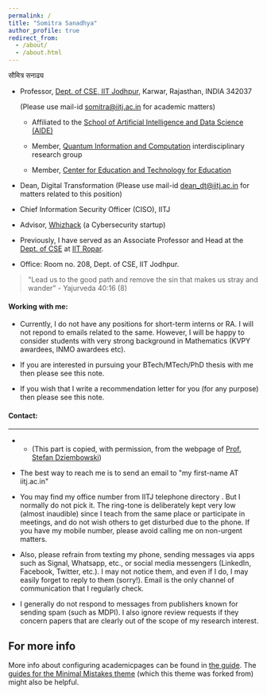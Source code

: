```yaml
---
permalink: /
title: "Somitra Sanadhya"
author_profile: true
redirect_from: 
  - /about/
  - /about.html
---
```


  सौमित्र सनाढ्य

  + Professor, [Dept. of CSE, IIT Jodhpur](https://cse.iitj.ac.in/), Karwar, Rajasthan, INDIA 342037

	  (Please use mail-id [somitra@iitj.ac.in](mailto:somitra@iitj.ac.in) for academic matters)

    + Affiliated to the [School of Artificial Intelligence and Data Science (AIDE)](https://aide.iitj.ac.in/) 

    + Member, [Quantum Information and Computation](https://iitj.ac.in/qic/) interdisciplinary research group 

    + Member, [Center for Education and Technology for Education](https://sites.google.com/iitj.ac.in/edtech-iitj)  

  + Dean, Digital Transformation 
        (Please use mail-id [dean_dt@iitj.ac.in](mailto:dean_dt@iitj.ac.in) for matters related to this position)

  + Chief Information Security Officer (CISO), IITJ

  + Advisor, [Whizhack](https://whizhack.in/about-us) (a Cybersecurity startup) 

  + Previously, I have served as an Associate Professor and Head at the [Dept. of CSE](https://cse.iitrpr.ac.in/) at [IIT Ropar](https://www.iitrpr.ac.in/). 

  + Office: Room no. 208, Dept. of CSE, IIT Jodhpur.   


> "Lead us to the good path and remove the sin that makes us stray and wander"                                                                                                                                     - Yajurveda 40:16 (8) 

#### Working with me:  

  + Currently, I do not have any positions for short-term interns or RA. I will not repond to emails related to the same. However, I will be happy to consider students with very strong background in Mathematics (KVPY awardees, INMO awardees etc).

  + If you are interested in pursuing your BTech/MTech/PhD thesis with me then please see this note.

  + If you wish that I write a recommendation letter for you (for any purpose) then please see this note.


#### Contact:  
------
  + + (This part is copied, with permission, from the webpage of [Prof. Stefan Dziembowski](https://www.crypto.edu.pl/Members/Dziembowski))

  + The best way to reach me is to send an email to "my first-name AT iitj.ac.in"

  + You may find my office number from IITJ telephone directory . But I normally do not pick it. The ring-tone is deliberately kept very low (almost inaudible) since I teach from the same place or participate in meetings, and do not wish others to get disturbed due to the phone. If you have my mobile number, please avoid calling me on non-urgent matters. 

  + Also, please refrain from texting my phone, sending messages via apps such as Signal, Whatsapp, etc., or social media messengers (LinkedIn, Facebook, Twitter, etc.). I may not notice them, and even if I do, I may easily forget to reply to them (sorry!). Email is the only channel of communication that I regularly check.  

  + I generally do not respond to messages from publishers known for sending spam (such as MDPI). I also ignore review requests if they concern papers that are clearly out of the scope of my research interest. 



For more info
------
More info about configuring academicpages can be found in [the guide](https://academicpages.github.io/markdown/). The [guides for the Minimal Mistakes theme](https://mmistakes.github.io/minimal-mistakes/docs/configuration/) (which this theme was forked from) might also be helpful.
